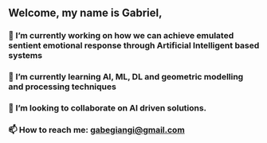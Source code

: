 ## Welcome, my name is Gabriel,
### 🔭 I’m currently working on how we can achieve emulated sentient emotional response through Artificial Intelligent based systems
### 🌱 I’m currently learning AI, ML, DL and geometric modelling and processing techniques
### 👯 I’m looking to collaborate on AI driven solutions.
### 📫 How to reach me: gabegiangi@gmail.com

<!--
**gdgiangi/gdgiangi** is a ✨ _special_ ✨ repository because its `README.md` (this file) appears on your GitHub profile.

Here are some ideas to get you started:

- 🔭 I’m currently working on ...
- 🌱 I’m currently learning ...
- 👯 I’m looking to collaborate on ...
- 🤔 I’m looking for help with ...
- 💬 Ask me about ...
- 📫 How to reach me: ...
- 😄 Pronouns: ...
- ⚡ Fun fact: ...
-->

